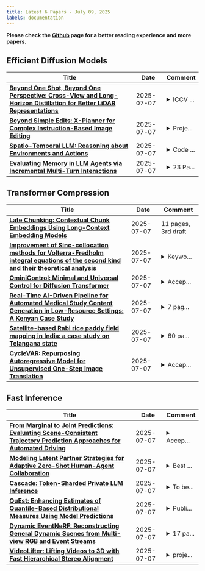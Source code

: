 ```yaml
---
title: Latest 6 Papers - July 09, 2025
labels: documentation
---
```

**Please check the [Github](https://github.com/zezhishao/MTS_Daily_ArXiv) page for a better reading experience and more papers.**

## Efficient Diffusion Models
| **Title** | **Date** | **Comment** |
| --- | --- | --- |
| **[Beyond One Shot, Beyond One Perspective: Cross-View and Long-Horizon Distillation for Better LiDAR Representations](http://arxiv.org/abs/2507.05260v1)** | 2025-07-07 | <details><summary>ICCV ...</summary><p>ICCV 2025; 26 pages, 12 figures, 10 tables; Code at http://github.com/Xiangxu-0103/LiMA</p></details> |
| **[Beyond Simple Edits: X-Planner for Complex Instruction-Based Image Editing](http://arxiv.org/abs/2507.05259v1)** | 2025-07-07 | <details><summary>Proje...</summary><p>Project page: https://danielchyeh.github.io/x-planner/</p></details> |
| **[Spatio-Temporal LLM: Reasoning about Environments and Actions](http://arxiv.org/abs/2507.05258v1)** | 2025-07-07 | <details><summary>Code ...</summary><p>Code and data are available at https://zoezheng126.github.io/STLLM-website/</p></details> |
| **[Evaluating Memory in LLM Agents via Incremental Multi-Turn Interactions](http://arxiv.org/abs/2507.05257v1)** | 2025-07-07 | <details><summary>23 Pa...</summary><p>23 Pages, Y. Hu and Y. Wang contribute equally</p></details> |

## Transformer Compression
| **Title** | **Date** | **Comment** |
| --- | --- | --- |
| **[Late Chunking: Contextual Chunk Embeddings Using Long-Context Embedding Models](http://arxiv.org/abs/2409.04701v3)** | 2025-07-07 | 11 pages, 3rd draft |
| **[Improvement of Sinc-collocation methods for Volterra-Fredholm integral equations of the second kind and their theoretical analysis](http://arxiv.org/abs/2503.11569v3)** | 2025-07-07 | <details><summary>Keywo...</summary><p>Keywords: Volterra integral equations, Fredholm integral equations, collocation method, Sinc approximation, SE transformation, DE transformation</p></details> |
| **[OminiControl: Minimal and Universal Control for Diffusion Transformer](http://arxiv.org/abs/2411.15098v6)** | 2025-07-07 | <details><summary>Accep...</summary><p>Accepted to ICCV 2025</p></details> |
| **[Real-Time AI-Driven Pipeline for Automated Medical Study Content Generation in Low-Resource Settings: A Kenyan Case Study](http://arxiv.org/abs/2507.05212v1)** | 2025-07-07 | <details><summary>7 pag...</summary><p>7 pages, 3 figures, a pilot at Kenyan medical institutions. Source code available upon request, arXiv:2410.23769, arXiv:2305.09617, arXiv:2311.05232</p></details> |
| **[Satellite-based Rabi rice paddy field mapping in India: a case study on Telangana state](http://arxiv.org/abs/2507.05189v1)** | 2025-07-07 | <details><summary>60 pa...</summary><p>60 pages, 17 figures. Intended for submission to Remote Sensing Applications: Society and Environment (RSASE). Funded by the European Union - NextGenerationEU, Mission 4 Component 1.5</p></details> |
| **[CycleVAR: Repurposing Autoregressive Model for Unsupervised One-Step Image Translation](http://arxiv.org/abs/2506.23347v2)** | 2025-07-07 | <details><summary>Accep...</summary><p>Accepted to ICCV 2025. Code available at: https://github.com/IamCreateAI/CycleVAR</p></details> |

## Fast Inference
| **Title** | **Date** | **Comment** |
| --- | --- | --- |
| **[From Marginal to Joint Predictions: Evaluating Scene-Consistent Trajectory Prediction Approaches for Automated Driving](http://arxiv.org/abs/2507.05254v1)** | 2025-07-07 | <details><summary>Accep...</summary><p>Accepted at International Conference on Intelligent Transportation Systems 2025 (ITSC 2025)</p></details> |
| **[Modeling Latent Partner Strategies for Adaptive Zero-Shot Human-Agent Collaboration](http://arxiv.org/abs/2507.05244v1)** | 2025-07-07 | <details><summary>Best ...</summary><p>Best Paper Award at the RSS 2025 Generative Models x HRI (GenAI-HRI) Workshop</p></details> |
| **[Cascade: Token-Sharded Private LLM Inference](http://arxiv.org/abs/2507.05228v1)** | 2025-07-07 | <details><summary>To be...</summary><p>To be published in ICML 2025 Main Proceedings as "Hidden No More: Attacking and Defending Private Third-Party LLM Inference", together with arXiv:2505.18332</p></details> |
| **[QuEst: Enhancing Estimates of Quantile-Based Distributional Measures Using Model Predictions](http://arxiv.org/abs/2507.05220v1)** | 2025-07-07 | <details><summary>Publi...</summary><p>Published as a conference paper at ICML 2025</p></details> |
| **[Dynamic EventNeRF: Reconstructing General Dynamic Scenes from Multi-view RGB and Event Streams](http://arxiv.org/abs/2412.06770v3)** | 2025-07-07 | <details><summary>17 pa...</summary><p>17 pages, 13 figures, 7 tables; CVPRW 2025</p></details> |
| **[VideoLifter: Lifting Videos to 3D with Fast Hierarchical Stereo Alignment](http://arxiv.org/abs/2501.01949v3)** | 2025-07-07 | <details><summary>proje...</summary><p>project page: https://videolifter.github.io</p></details> |

